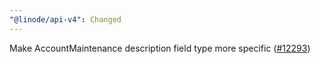 ```yaml
---
"@linode/api-v4": Changed
---
```


Make AccountMaintenance description field type more specific ([#12293](https://github.com/linode/manager/pull/12293))
